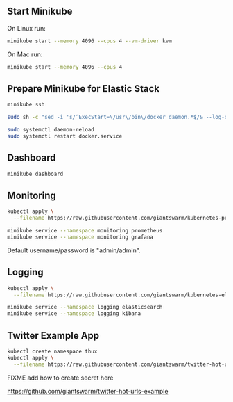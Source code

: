 
## Start Minikube

On Linux run:
```bash
minikube start --memory 4096 --cpus 4 --vm-driver kvm
```

On Mac run:
```bash
minikube start --memory 4096 --cpus 4
```


## Prepare Minikube for Elastic Stack

```bash
minikube ssh

sudo sh -c "sed -i 's/^ExecStart=\/usr\/bin\/docker daemon.*$/& --log-opt labels=io.kubernetes.container.hash,io.kubernetes.container.name,io.kubernetes.pod.name,io.kubernetes.pod.namespace,io.kubernetes.pod.uid/' /lib/systemd/system/docker.service"

sudo systemctl daemon-reload
sudo systemctl restart docker.service
```


## Dashboard

```bash
minikube dashboard
```


## Monitoring

```bash
kubectl apply \
  --filename https://raw.githubusercontent.com/giantswarm/kubernetes-prometheus/master/manifests-all.yaml
```
```bash
minikube service --namespace monitoring prometheus
minikube service --namespace monitoring grafana
```

Default username/password is "admin/admin".


## Logging

```bash
kubectl apply \
  --filename https://raw.githubusercontent.com/giantswarm/kubernetes-elastic-stack/master/manifests-all.yaml
```
```bash
minikube service --namespace logging elasticsearch
minikube service --namespace logging kibana
```

## Twitter Example App

```bash
kubectl create namespace thux
kubectl apply \
  --filename https://raw.githubusercontent.com/giantswarm/twitter-hot-urls-example/master/manifests-all.yaml
```

FIXME add how to create secret here


https://github.com/giantswarm/twitter-hot-urls-example
